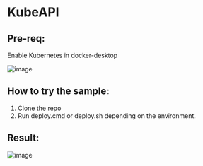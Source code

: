 # KubeAPI

## Pre-req: 
Enable Kubernetes in docker-desktop

![image](https://user-images.githubusercontent.com/3981619/163727673-10e977d8-42e7-4ac5-9caf-9cb8a73b8c7b.png)

## How to try the sample:
1. Clone the repo
2. Run deploy.cmd or deploy.sh depending on the environment.

## Result:
![image](https://user-images.githubusercontent.com/3981619/163727731-bb89d947-3548-4abb-8339-42ec227621b0.png)
